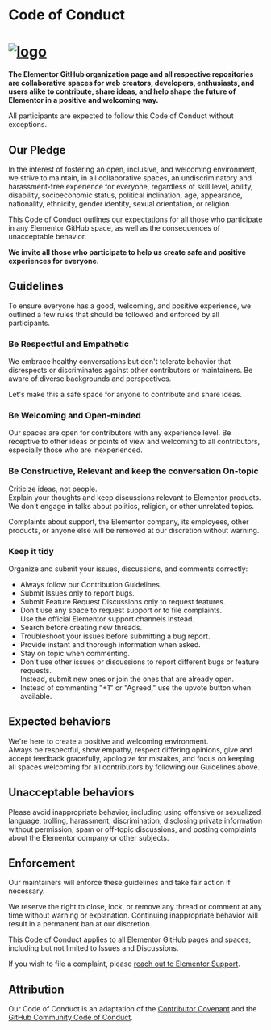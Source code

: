 # Code of Conduct

# <a href="https://elementor.com/?utm_source=github-repo&utm_medium=link&utm_campaign=code-of-conduct">![logo](https://user-images.githubusercontent.com/1778512/191041718-728d179e-07cb-4cb4-953a-6c294ee8c4db.png)</a>

**The Elementor GitHub organization page and all respective repositories are collaborative spaces for web creators, developers, enthusiasts, and users alike to contribute, share ideas, and help shape the future of Elementor in a positive and welcoming way.**

All participants are expected to follow this Code of Conduct without exceptions.

## Our Pledge

In the interest of fostering an open, inclusive, and welcoming environment, we strive to maintain, in all collaborative spaces, an undiscriminatory and harassment-free experience for everyone, regardless of skill level, ability, disability, socioeconomic status, political inclination, age, appearance, nationality, ethnicity, gender identity, sexual orientation, or religion.

This Code of Conduct outlines our expectations for all those who participate in any Elementor GitHub space, as well as the consequences of unacceptable behavior.

**We invite all those who participate to help us create safe and positive experiences for everyone.**

## Guidelines

To ensure everyone has a good, welcoming, and positive experience, we outlined a few rules that should be followed and enforced by all participants.

### Be Respectful and Empathetic

We embrace healthy conversations but don't tolerate behavior that disrespects or discriminates against other contributors or maintainers. Be aware of diverse backgrounds and perspectives.

Let's make this a safe space for anyone to contribute and share ideas.

### Be Welcoming and Open-minded

Our spaces are open for contributors with any experience level. Be receptive to other ideas or points of view and welcoming to all contributors, especially those who are inexperienced.

### Be Constructive, Relevant and keep the conversation On-topic

Criticize ideas, not people.
<br>Explain your thoughts and keep discussions relevant to Elementor products. We don't engage in talks about politics, religion, or other unrelated topics.

Complaints about support, the Elementor company, its employees, other products, or anyone else will be removed at our discretion without warning.

### Keep it tidy

Organize and submit your issues, discussions, and comments correctly:

-   Always follow our Contribution Guidelines.
-   Submit Issues only to report bugs.
-   Submit Feature Request Discussions only to request features.
-   Don't use any space to request support or to file complaints. <br>Use the official Elementor support channels instead.
-   Search before creating new threads.
-   Troubleshoot your issues before submitting a bug report.
-   Provide instant and thorough information when asked.
-   Stay on topic when commenting.
-   Don't use other issues or discussions to report different bugs or feature requests. <br>Instead, submit new ones or join the ones that are already open.
-   Instead of commenting "+1" or "Agreed," use the upvote button when available.

## Expected behaviors

We're here to create a positive and welcoming environment.
<br>Always be respectful, show empathy, respect differing opinions, give and accept feedback gracefully, apologize for mistakes, and focus on keeping all spaces welcoming for all contributors by following our Guidelines above.

## Unacceptable behaviors

Please avoid inappropriate behavior, including using offensive or sexualized language, trolling, harassment, discrimination, disclosing private information without permission, spam or off-topic discussions, and posting complaints about the Elementor company or other subjects.

## Enforcement

Our maintainers will enforce these guidelines and take fair action if necessary.

We reserve the right to close, lock, or remove any thread or comment at any time without warning or explanation. Continuing inappropriate behavior will result in a permanent ban at our discretion.

This Code of Conduct applies to all Elementor GitHub pages and spaces, including but not limited to Issues and Discussions.

If you wish to file a complaint, please [reach out to Elementor Support](https://elemn.to/contact).

## Attribution

Our Code of Conduct is an adaptation of the [Contributor Covenant](https://www.contributor-covenant.org/) and the [GitHub Community Code of Conduct](https://docs.github.com/en/site-policy/github-terms/github-community-code-of-conduct).
